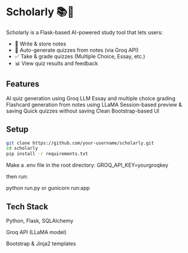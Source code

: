 # Scholarly 📚🧠

Scholarly is a Flask-based AI-powered study tool that lets users:

- 📝 Write & store notes
- 🤖 Auto-generate quizzes from notes (via Groq API)
- ✅ Take & grade quizzes (Multiple Choice, Essay, etc.)
- 📊 View quiz results and feedback

## Features

AI quiz generation using Groq LLM
Essay and multiple choice grading
Flashcard generation from notes using LLaMA
Session-based preview & saving
Quick quizzes without saving
Clean Bootstrap-based UI

## Setup

```bash
git clone https://github.com/your-username/scholarly.git
cd scholarly
pip install -r requirements.txt
```

Make a .env file in the root directory:
GROQ_API_KEY=yourgroqkey

then run:

python run.py or gunicorn run:app

## Tech Stack
Python, Flask, SQLAlchemy

Groq API (LLaMA model)

Bootstrap & Jinja2 templates